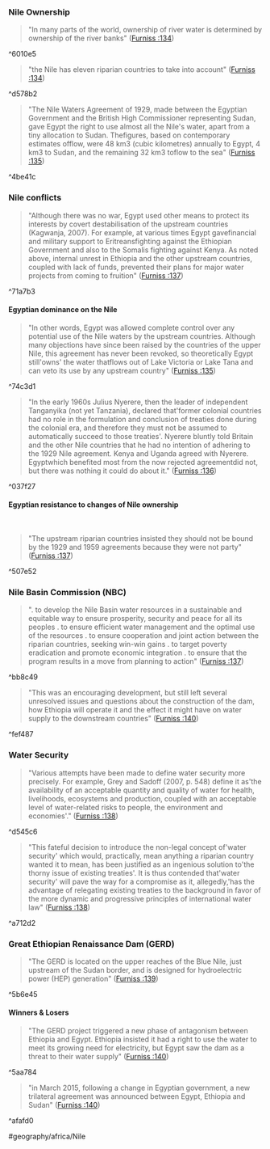 ### Nile Ownership


> "In many parts of the world, ownership of river water is determined by ownership of the river banks" ([Furniss :134](zotero://open-pdf/library/items/F76U98DX?page=15))

^6010e5

> "the Nile has eleven riparian countries to take into account" ([Furniss :134](zotero://open-pdf/library/items/F76U98DX?page=15))

^d578b2

> "The Nile Waters Agreement of 1929, made between the Egyptian Government and the British High Commissioner representing Sudan, gave Egypt the right to use almost all the Nile's water, apart from a tiny allocation to Sudan. Thefigures, based on contemporary estimates offlow, were 48 km3 (cubic kilometres) annually to Egypt, 4 km3 to Sudan, and the remaining 32 km3 toflow to the sea" ([Furniss :135](zotero://open-pdf/library/items/F76U98DX?page=16))

^4be41c


### Nile conflicts

> "Although there was no war, Egypt used other means to protect its interests by covert destabilisation of the upstream countries (Kagwanja, 2007). For example, at various times Egypt gavefinancial and military support to Eritreansfighting against the Ethiopian Government and also to the Somalis fighting against Kenya. As noted above, internal unrest in Ethiopia and the other upstream countries, coupled with lack of funds, prevented their plans for major water projects from coming to fruition" ([Furniss :137](zotero://open-pdf/library/items/F76U98DX?page=18))

^71a7b3

#### Egyptian dominance on the Nile

> "In other words, Egypt was allowed complete control over any potential use of the Nile waters by the upstream countries. Although many objections have since been raised by the countries of the upper Nile, this agreement has never been revoked, so theoretically Egypt still'owns' the water thatflows out of Lake Victoria or Lake Tana and can veto its use by any upstream country" ([Furniss :135](zotero://open-pdf/library/items/F76U98DX?page=16))

^74c3d1

> "In the early 1960s Julius Nyerere, then the leader of independent Tanganyika (not yet Tanzania), declared that'former colonial countries had no role in the formulation and conclusion of treaties done during the colonial era, and therefore they must not be assumed to automatically succeed to those treaties'. Nyerere bluntly told Britain and the other Nile countries that he had no intention of adhering to the 1929 Nile agreement. Kenya and Uganda agreed with Nyerere. Egyptwhich benefited most from the now rejected agreementdid not, but there was nothing it could do about it." ([Furniss :136](zotero://open-pdf/library/items/F76U98DX?page=17))

^037f27

#### Egyptian resistance to changes of Nile ownership
 
> "The upstream riparian countries insisted they should not be bound by the 1929 and 1959 agreements because they were not party" ([Furniss :137](zotero://open-pdf/library/items/F76U98DX?page=18))

^507e52

### Nile Basin Commission (NBC)

> ". to develop the Nile Basin water resources in a sustainable and equitable way to ensure prosperity, security and peace for all its peoples . to ensure efficient water management and the optimal use of the resources . to ensure cooperation and joint action between the riparian countries, seeking win-win gains . to target poverty eradication and promote economic integration . to ensure that the program results in a move from planning to action" ([Furniss :137](zotero://open-pdf/library/items/F76U98DX?page=18))

^bb8c49

> "This was an encouraging development, but still left several unresolved issues and questions about the construction of the dam, how Ethiopia will operate it and the effect it might have on water supply to the downstream countries" ([Furniss :140](zotero://open-pdf/library/items/F76U98DX?page=21))

^fef487



### Water Security

> "Various attempts have been made to define water security more precisely. For example, Grey and Sadoff (2007, p. 548) define it as'the availability of an acceptable quantity and quality of water for health, livelihoods, ecosystems and production, coupled with an acceptable level of water-related risks to people, the environment and economies'." ([Furniss :138](zotero://open-pdf/library/items/F76U98DX?page=19))

^d545c6

> "This fateful decision to introduce the non-legal concept of'water security' which would, practically, mean anything a riparian country wanted it to mean, has been justified as an ingenious solution to'the thorny issue of existing treaties'. It is thus contended that'water security' will pave the way for a compromise as it, allegedly,'has the advantage of relegating existing treaties to the background in favor of the more dynamic and progressive principles of international water law" ([Furniss :138](zotero://open-pdf/library/items/F76U98DX?page=19))

^a712d2


### Great Ethiopian Renaissance Dam (GERD)

> "The GERD is located on the upper reaches of the Blue Nile, just upstream of the Sudan border, and is designed for hydroelectric power (HEP) generation" ([Furniss :139](zotero://open-pdf/library/items/F76U98DX?page=20))

^5b6e45

#### Winners & Losers 

> "The GERD project triggered a new phase of antagonism between Ethiopia and Egypt. Ethiopia insisted it had a right to use the water to meet its growing need for electricity, but Egypt saw the dam as a threat to their water supply" ([Furniss :140](zotero://open-pdf/library/items/F76U98DX?page=21))

^5aa784


> "in March 2015, following a change in Egyptian government, a new trilateral agreement was announced between Egypt, Ethiopia and Sudan" ([Furniss :140](zotero://open-pdf/library/items/F76U98DX?page=21))

^afafd0


#geography/africa/Nile 